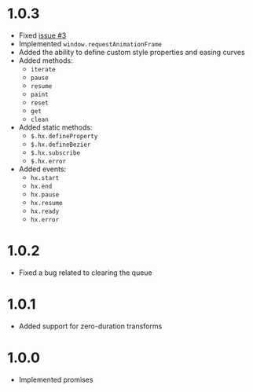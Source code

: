 1.0.3
=====
- Fixed [issue #3](https://github.com/millennialmedia/jquery.hx/issues/3)
- Implemented `window.requestAnimationFrame`
- Added the ability to define custom style properties and easing curves
- Added methods:
    - `iterate`
    - `pause`
    - `resume`
    - `paint`
    - `reset`
    - `get`
    - `clean`
- Added static methods:
    - `$.hx.defineProperty`
    - `$.hx.defineBezier`
    - `$.hx.subscribe`
    - `$.hx.error`
- Added events:
    - `hx.start`
    - `hx.end`
    - `hx.pause`
    - `hx.resume`
    - `hx.ready`
    - `hx.error`

1.0.2
=====
- Fixed a bug related to clearing the queue

1.0.1
=====
- Added support for zero-duration transforms

1.0.0
=====
- Implemented promises
